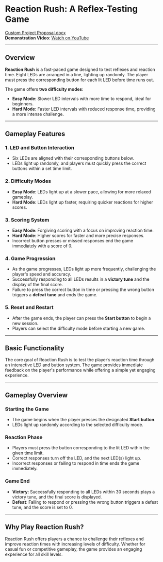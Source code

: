 # Reaction Rush: A Reflex-Testing Game

[Custom Project Proposal.docx](https://github.com/user-attachments/files/18530303/Custom.Project.Proposal.docx)  
**Demonstration Video**: [Watch on YouTube](https://youtu.be/UEnKrEKavzs)

---

## Overview

**Reaction Rush** is a fast-paced game designed to test reflexes and reaction time. Eight LEDs are arranged in a line, lighting up randomly. The player must press the corresponding button for each lit LED before time runs out.

The game offers **two difficulty modes**:
- **Easy Mode**: Slower LED intervals with more time to respond, ideal for beginners.
- **Hard Mode**: Faster LED intervals with reduced response time, providing a more intense challenge.

---

## Gameplay Features

### **1. LED and Button Interaction**
- Six LEDs are aligned with their corresponding buttons below.
- LEDs light up randomly, and players must quickly press the correct buttons within a set time limit.

### **2. Difficulty Modes**
- **Easy Mode**: LEDs light up at a slower pace, allowing for more relaxed gameplay.
- **Hard Mode**: LEDs light up faster, requiring quicker reactions for higher scores.

### **3. Scoring System**
- **Easy Mode**: Forgiving scoring with a focus on improving reaction time.
- **Hard Mode**: Higher scores for faster and more precise responses.
- Incorrect button presses or missed responses end the game immediately with a score of 0.

### **4. Game Progression**
- As the game progresses, LEDs light up more frequently, challenging the player's speed and accuracy.
- Successfully responding to all LEDs results in a **victory tune** and the display of the final score.
- Failure to press the correct button in time or pressing the wrong button triggers a **defeat tune** and ends the game.

### **5. Reset and Restart**
- After the game ends, the player can press the **Start button** to begin a new session.
- Players can select the difficulty mode before starting a new game.

---

## Basic Functionality

The core goal of Reaction Rush is to test the player’s reaction time through an interactive LED and button system. The game provides immediate feedback on the player's performance while offering a simple yet engaging experience. 

---

## Gameplay Overview

### **Starting the Game**
- The game begins when the player presses the designated **Start button**.
- LEDs light up randomly according to the selected difficulty mode.

### **Reaction Phase**
- Players must press the button corresponding to the lit LED within the given time limit.
- Correct responses turn off the LED, and the next LED(s) light up.
- Incorrect responses or failing to respond in time ends the game immediately.

### **Game End**
- **Victory**: Successfully responding to all LEDs within 30 seconds plays a victory tune, and the final score is displayed.
- **Defeat**: Failing to respond or pressing the wrong button triggers a defeat tune, and the score is set to 0.

---

## Why Play Reaction Rush?

Reaction Rush offers players a chance to challenge their reflexes and improve reaction times with increasing levels of difficulty. Whether for casual fun or competitive gameplay, the game provides an engaging experience for all skill levels.
